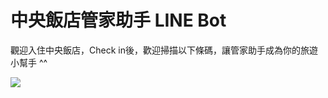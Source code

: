 # 中央飯店管家助手 LINE Bot

觀迎入住中央飯店，Check in後，歡迎掃描以下條碼，讓管家助手成為你的旅遊小幫手 ^^


![](https://qr-official.line.me/sid/L/234aihxb.png)
